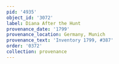 ```yaml
---
pid: '4935'
object_id: '3072'
label: Diana After the Hunt
provenance_date: '1799'
provenance_location: Germany, Munich
provenance_text: 'Inventory 1799, #387'
order: '0372'
collection: provenance
---
```


